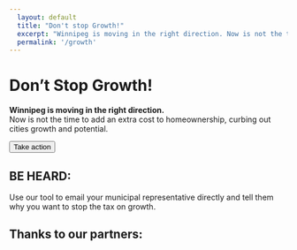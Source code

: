 ```yaml
---
  layout: default
  title: "Don't stop Growth!"
  excerpt: "Winnipeg is moving in the right direction. Now is not the time to add an extra cost to homeownership, curbing out cities growth and potential."
  permalink: '/growth'
---
```


<div class="growth">
<div class="width-container">
<div class="half left">
</div>
<div class="half right">
        <h1>Don’t Stop Growth! </h1>
        <p class="cta"><strong> Winnipeg is moving in the right direction. </strong><br/> Now is not the time to add an extra cost to homeownership, curbing out cities growth and potential.</p>
        <a href="#form"><button>Take action</button></a>
    </div>
  </div>
  </div>

<div class="form-container" id="form">
<div class="width-container">
<h2 class="basic-title white"> BE HEARD: </h2>
<p class="form-cta">Use our tool to email your municipal representative directly and tell them why you want to stop the tax on growth.</p>
  <div class="contact-campaign" data-campaign="wpg-developers" data-background-color="808080" data-secondary-color="ffffff" style="text-align: center;"></div><script async src="http://contact.activeengage.ca/widget/widget.js" charset="utf-8"></script>
</div>
</div>



<div class="logo-space">
<h2 class="basic-title graye centered">Thanks to our partners:</h2>
</div>